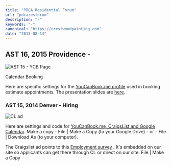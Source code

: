 ```yaml
---
title: "PDCA Residential Forum"
url: "pdcaresforum"
description: "-"
keywords: "-"
canonical: "https://crestwoodpainting.com"
date: "2013-08-14"
---
```


## AST 16, 2015 Providence -

![AST 15 - YCB Page](/images/AST-15-YCB-Page-300x300.jpg)

Calendar Booking

Here are specific settings for the [YouCanBook.me profile](https://docs.google.com/document/d/1vPgDhi9MmUUhljKWMmKqKQiZoROLIqQUumfmm9QA4NE/edit?usp=sharing) used in booking estimate appointments. The presentation slides are [here](https://docs.google.com/presentation/d/1Z4H9xisnBuiWKVK42ZbPk--r0MsiulRZ-NtJRBbh3dg/edit?usp=sharing).


### AST 15, 2014 Denver - Hiring

![CL ad](/images/CL-ad-300x300.jpg)

Here are settings and code for [YouCanBook.me, CraigsList and Google Calendar](https://docs.google.com/document/d/1uHgnj_NIybRqzPuJGKaLnObkKBGHrxV6frt8rjgYeP8/edit?usp=sharing). Make a copy - File | Make a Copy (to your Google Drive) - or - File | Download As (to your computer).

The Craigslist ad points to this [Employment survey](https://docs.google.com/forms/d/1Chk-a0DU2SqDHfpGrCNxm5olrvnYvclHVdIXQ5kxxp4/viewform?usp=send_form) . It's embedded on our site so applicants can get there through CL or direct on our site. File | Make a Copy
